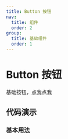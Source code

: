```yaml
---
title: Button 按钮
nav:
  title: 组件
  order: 2
group:
  title: 基础组件
  order: 1
---
```


# Button 按钮

基础按钮，点我点我

## 代码演示

### 基本用法

<code src="./demo/basic.tsx"></code>
<API src="./index.tsx"></API>